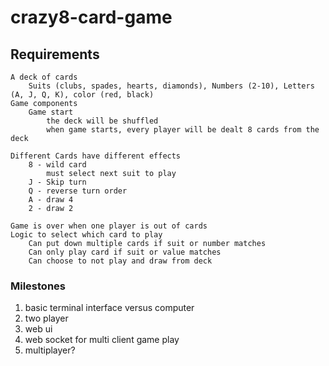 # crazy8-card-game

## Requirements
```
A deck of cards
    Suits (clubs, spades, hearts, diamonds), Numbers (2-10), Letters (A, J, Q, K), color (red, black)
Game components
    Game start
        the deck will be shuffled
        when game starts, every player will be dealt 8 cards from the deck

Different Cards have different effects
    8 - wild card
        must select next suit to play
    J - Skip turn
    Q - reverse turn order
    A - draw 4
    2 - draw 2

Game is over when one player is out of cards
Logic to select which card to play
    Can put down multiple cards if suit or number matches
    Can only play card if suit or value matches
    Can choose to not play and draw from deck
```

### Milestones
1. basic terminal interface versus computer
2. two player
3. web ui
4. web socket for multi client game play
5. multiplayer?